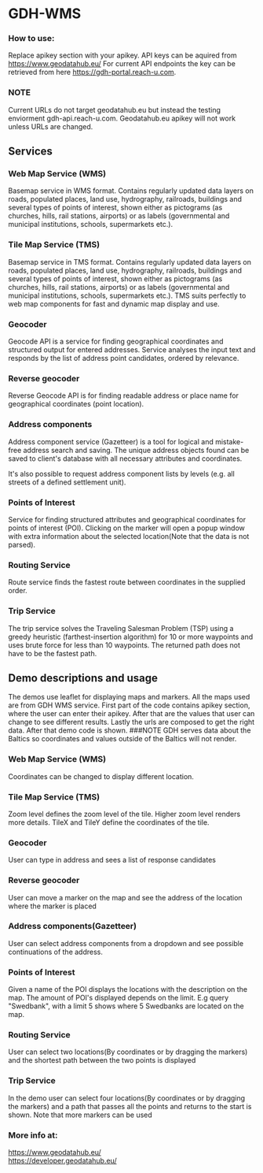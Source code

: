 # GDH-WMS
### How to use:  
Replace apikey section with your apikey. API keys can be aquired from https://www.geodatahub.eu/ 
For current API endpoints the key can be retrieved from here https://gdh-portal.reach-u.com.
  
### NOTE  
Current URLs do not target geodatahub.eu but instead the testing enviorment gdh-api.reach-u.com. Geodatahub.eu apikey will not work unless URLs are changed.

## Services  
### Web Map Service (WMS)  
Basemap service in WMS format. Contains regularly updated data layers on roads, populated places, land use, hydrography, railroads, buildings and several types of 
points of interest, shown either as pictograms (as churches, hills, rail stations, airports) or as labels (governmental and municipal institutions, schools, supermarkets etc.).

### Tile Map Service (TMS)  
Basemap service in TMS format. Contains regularly updated data layers on roads, populated places, land use, hydrography, railroads, buildings and several types of 
points of interest, shown either as pictograms (as churches, hills, rail stations, airports) or as labels (governmental and municipal institutions, schools, supermarkets etc.). 
TMS suits perfectly to web map components for fast and dynamic map display and use.

### Geocoder  
Geocode API is a service for finding geographical coordinates and structured output for entered addresses. Service analyses the input text and responds by the list of address point candidates, ordered by relevance.

### Reverse geocoder  
Reverse Geocode API is for finding readable address or place name for geographical coordinates (point location).

### Address components  
Address component service (Gazetteer) is a tool for logical and mistake-free address search and saving. The unique address objects found can be saved to client's database with all necessary attributes and coordinates.  
  
It's also possible to request address component lists by levels (e.g. all streets of a defined settlement unit).
  
### Points of Interest  
Service for finding structured attributes and geographical coordinates for points of interest (POI). Clicking on the marker will open a popup window with extra information about the selected location(Note that the data is not parsed).

### Routing Service
Route service finds the fastest route between coordinates in the supplied order.
 
### Trip Service
The trip service solves the Traveling Salesman Problem (TSP) using a greedy heuristic (farthest-insertion algorithm) for 10 or more waypoints and uses brute force for less than 10 waypoints. The returned path does not have to be the fastest path.

## Demo descriptions and usage
The demos use leaflet for displaying maps and markers. All the maps used are from GDH WMS service. First part of the code contains apikey section, where the user can enter their apikey. After that are the values that user can change to see different results. 
Lastly the urls are composed to get the right data. After that demo code is shown.
###NOTE 
GDH serves data about the Baltics so coordinates and values outside of the Baltics will not render.
### Web Map Service (WMS)  
Coordinates can be changed to display different location.
### Tile Map Service (TMS)  
Zoom level defines the zoom level of the tile. Higher zoom level renders more details. TileX and TileY define the coordinates of the tile.

### Geocoder  
User can type in address and sees a list of response candidates

### Reverse geocoder  
User can move a marker on the map and see the address of the location where the marker is placed

### Address components(Gazetteer)
User can select address components from a dropdown and see possible continuations of the address.

### Points of Interest  
Given a name of the POI displays the locations with the description on the map. The amount of POI's displayed depends on the limit. E.g query "Swedbank", with a limit 5 shows where 5 Swedbanks are located on the map.

### Routing Service
User can select two locations(By coordinates or by dragging the markers) and the shortest path between the two points is displayed

### Trip Service
In the demo user can select four locations(By coordinates or by dragging the markers) and a path that passes all the points and returns to the start is shown. Note that more markers can be used

### More info at:  
https://www.geodatahub.eu/  
https://developer.geodatahub.eu/  

